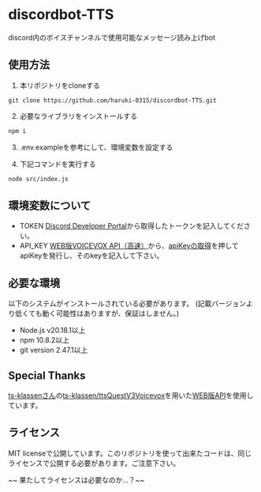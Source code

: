 # discordbot-TTS

discord内のボイスチャンネルで使用可能なメッセージ読み上げbot


## 使用方法

1. 本リポジトリをcloneする
```git
git clone https://github.com/haruki-0315/discordbot-TTS.git
```

2. 必要なライブラリをインストールする
```bash
npm i
```

3. .env.exampleを参考にして、環境変数を設定する

4. 下記コマンドを実行する
```bash
node src/index.js
```

## 環境変数について
- TOKEN
  [Discord Developer Portal](https://discord.com/developers/applications)から取得したトークンを記入してください。
- API_KEY
  [WEB版VOICEVOX API（高速）](https://voicevox.su-shiki.com/su-shikiapis/)から、[apiKeyの取得](https://su-shiki.com/api/)を押してapiKeyを発行し、そのkeyを記入して下さい。

## 必要な環境
以下のシステムがインストールされている必要があります。
(記載バージョンより低くても動く可能性はありますが、保証はしません。)
- Node.js v20.18.1以上
- npm 10.8.2以上
- git version 2.47.1以上

## Special Thanks
[ts-klassenさん](https://github.com/ts-klassen)の[ts-klassen/ttsQuestV3Voicevox](https://github.com/ts-klassen/ttsQuestV3Voicevox)を用いた[WEB版API](https://voicevox.su-shiki.com/su-shikiapis/)を使用しています。

## ライセンス
MIT licenseで公開しています。このリポジトリを使って出来たコードは、同じライセンスで公開する必要があります。ご注意下さい。

~~ 果たしてライセンスは必要なのか...？~~
